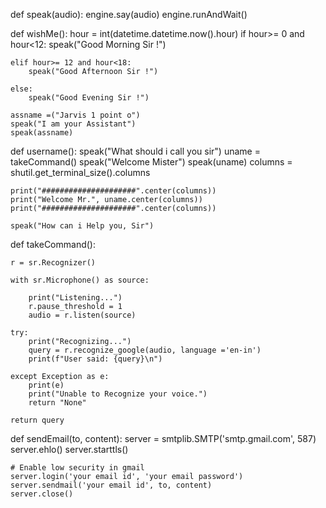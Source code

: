 def speak(audio):
	engine.say(audio)
	engine.runAndWait()

def wishMe():
	hour = int(datetime.datetime.now().hour)
	if hour>= 0 and hour<12:
		speak("Good Morning Sir !")

	elif hour>= 12 and hour<18:
		speak("Good Afternoon Sir !") 

	else:
		speak("Good Evening Sir !") 

	assname =("Jarvis 1 point o")
	speak("I am your Assistant")
	speak(assname)
	

def username():
	speak("What should i call you sir")
	uname = takeCommand()
	speak("Welcome Mister")
	speak(uname)
	columns = shutil.get_terminal_size().columns
	
	print("#####################".center(columns))
	print("Welcome Mr.", uname.center(columns))
	print("#####################".center(columns))
	
	speak("How can i Help you, Sir")

def takeCommand():
	
	r = sr.Recognizer()
	
	with sr.Microphone() as source:
		
		print("Listening...")
		r.pause_threshold = 1
		audio = r.listen(source)

	try:
		print("Recognizing...") 
		query = r.recognize_google(audio, language ='en-in')
		print(f"User said: {query}\n")

	except Exception as e:
		print(e) 
		print("Unable to Recognize your voice.") 
		return "None"
	
	return query

def sendEmail(to, content):
	server = smtplib.SMTP('smtp.gmail.com', 587)
	server.ehlo()
	server.starttls()
	
	# Enable low security in gmail
	server.login('your email id', 'your email password')
	server.sendmail('your email id', to, content)
	server.close()
